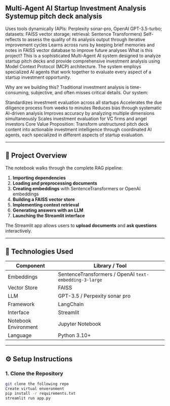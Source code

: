 ## Multi-Agent AI Startup Investment Analysis Systemup pitch deck analysis

Uses tools dynamically (APIs: Perplexity sonar-pro, OpenAI GPT-3.5-turbo; datasets: FAISS vector storage; retrieval: Sentence Transformers)
Self-reflects to assess the quality of its analysis output through iterative improvement cycles
Learns across runs by keeping brief memories and notes in FAISS vector database to improve future analyses
What is this project? This is a sophisticated Multi-Agent AI system designed to analyze startup pitch decks and provide comprehensive investment analysis using Model Context Protocol (MCP) architecture. The system employs specialized AI agents that work together to evaluate every aspect of a startup investment opportunity.

Why are we building this? Traditional investment analysis is time-consuming, subjective, and often misses critical details. Our system:

Standardizes investment evaluation across all startups
Accelerates the due diligence process from weeks to minutes
Reduces bias through systematic AI-driven analysis
Improves accuracy by analyzing multiple dimensions simultaneously
Scales investment evaluation for VC firms and angel investors
Core Value Proposition: Transform unstructured pitch deck content into actionable investment intelligence through coordinated AI agents, each specialized in different aspects of startup evaluation.

---

## 📘 Project Overview

The notebook walks through the complete RAG pipeline:
1. **Importing dependencies**
2. **Loading and preprocessing documents**
3. **Creating embeddings** with SentenceTransformers or OpenAI embeddings  
4. **Building a FAISS vector store**
5. **Implementing context retrieval**
6. **Generating answers with an LLM**
7. **Launching the Streamlit interface**

The Streamlit app allows users to **upload documents** and **ask questions** interactively.

---

## 🧩 Technologies Used

| Component | Library / Tool |
|------------|----------------|
| Embeddings | SentenceTransformers / OpenAI `text-embedding-3-large` |
| Vector Store | FAISS |
| LLM | GPT-3.5 / Perpexity sonar pro |
| Framework | LangChain |
| Interface | Streamlit |
| Notebook Environment | Jupyter Notebook |
| Language | Python 3.10+ |

---

## ⚙️ Setup Instructions

### 1. Clone the Repository
```bash
git clone the following repo 
Create virtual enveronment
pip install -r requirements.txt
streamlit run app.py



